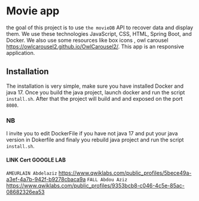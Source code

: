 # Movie app 

the goal of this project is to use `the movieDB` API to recover data
and display them. We use these technologies JavaScript, CSS, HTML, Spring Boot, and Docker. We also use some resources like box icons , owl carousel https://owlcarousel2.github.io/OwlCarousel2/. This app is an responsive application.

## Installation 

The installation is very simple, make sure you have installed Docker and java 17.
Once you build the java project, launch docker and run the script `install.sh`. 
After that the project will build and and exposed on the port `8080`.

### NB
I invite you to edit DockerFile if you have not java 17 and put your java version in Dokerfile and finaly you rebuild java project and run the script `install.sh`.

#### LINK Cert GOOGLE LAB 
`AMEURLAIN Abdelaziz`
https://www.qwiklabs.com/public_profiles/5bece49a-a3ef-4a7b-942f-b9278cbaca9a
`FALL Abdou Aziz` 
https://www.qwiklabs.com/public_profiles/9353bcb8-c046-4c5e-85ac-08682326ea53

